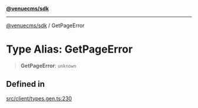 [**@venuecms/sdk**](../README.md)

***

[@venuecms/sdk](../README.md) / GetPageError

# Type Alias: GetPageError

> **GetPageError**: `unknown`

## Defined in

[src/client/types.gen.ts:230](https://github.com/venuecms/sdk/blob/5b4cd028834bd354af42c2350c53afae614ed54f/src/client/types.gen.ts#L230)

